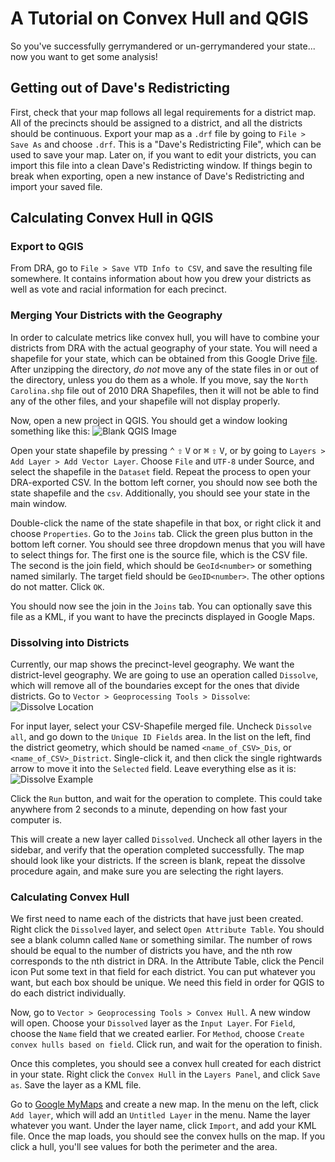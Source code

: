 # A Tutorial on Convex Hull and QGIS

So you've successfully gerrymandered or un-gerrymandered your state... now you want to get some analysis!

## Getting out of Dave's Redistricting

First, check that your map follows all legal requirements for a district map.
All of the precincts should be assigned to a district, and all the districts should be continuous.
Export your map as a `.drf` file by going to `File > Save As` and choose `.drf`.
This is a "Dave's Redistricting File", which can be used to save your map.
 Later on, if you want to edit your districts, you can import this file into a clean Dave's Redistricting window. If things begin to break when exporting, open a new instance of Dave's Redistricting and import your saved file.

## Calculating Convex Hull in QGIS

### Export to QGIS

From DRA, go to `File > Save VTD Info to CSV`, and save the resulting file somewhere. It contains information about how you drew your districts as well as vote and racial information for each precinct.

### Merging Your Districts with the Geography

In order to calculate metrics like convex hull, you will have to combine your districts from DRA with the actual geography of your state.
You will need a shapefile for your state, which can be obtained from this Google Drive [file](https://drive.google.com/folderview?id=0Bz_uFI8VY7xLZV9tTEFvc0hMdTg&usp=sharing).
After unzipping the directory, *do not* move any of the state files in or out of the directory, unless you do them as a whole.
If you move, say the `North Carolina.shp` file out of 2010 DRA Shapefiles, then it will not be able to find any of the other files, and your shapefile will not display properly.

Now, open a new project in QGIS. You should get a window looking something like this:
![Blank QGIS Image](https://i.imgur.com/2dHeMKX.png)

Open your state shapefile by pressing <kbd>⌃</kbd> <kbd>⇧</kbd> <kbd>V</kbd> or <kbd>⌘</kbd> <kbd>⇧</kbd> <kbd>V</kbd>, or by going to `Layers > Add Layer > Add Vector Layer`.
Choose `File` and `UTF-8` under Source, and select the shapefile in the `Dataset` field.
Repeat the process to open your DRA-exported CSV.
In the bottom left corner, you should now see both the state shapefile and the `csv`.
Additionally, you should see your state in the main window.

Double-click the name of the state shapefile in that box, or right click it and choose `Properties`.
Go to the `Joins` tab.
Click the green plus button in the bottom left corner.
You should see three dropdown menus that you will have to select things for.
The first one is the source file, which is the CSV file.
The second is the join field, which should be `GeoId<number>` or something named similarly.
The target field should be `GeoID<number>`. The other options do not matter. Click `OK`.

You should now see the join in the `Joins` tab. You can optionally save this file as a KML, if you want to have the precincts displayed in Google Maps.

### Dissolving into Districts

Currently, our map shows the precinct-level geography.
We want the district-level geography.
We are going to use an operation called `Dissolve`, which will remove all of the boundaries except for the ones that divide districts.
Go to `Vector > Geoprocessing Tools > Dissolve`:
![Dissolve Location](https://i.imgur.com/WMTobDd.png)

For input layer, select your CSV-Shapefile merged file.
Uncheck `Dissolve all`, and go down to the `Unique ID Fields` area.
In the list on the left, find the district geometry, which should be named `<name_of_CSV>_Dis`, or `<name_of_CSV>_District`.
Single-click it, and then click the single rightwards arrow to move it into the `Selected` field.
Leave everything else as it is:
![Dissolve Example](https://i.imgur.com/pjTX0KZ.png)

Click the `Run` button, and wait for the operation to complete.
This could take anywhere from 2 seconds to a minute, depending on how fast your computer is.

This will create a new layer called `Dissolved`.
Uncheck all other layers in the sidebar, and verify that the operation completed successfully.
The map should look like your districts.
If the screen is blank, repeat the dissolve procedure again, and make sure you are selecting the right layers.

### Calculating Convex Hull
We first need to name each of the districts that have just been created.
Right click the `Dissolved` layer, and select `Open Attribute Table`.
You should see a blank column called `Name` or something similar.
The number of rows should be equal to the number of districts you have, and the nth row corresponds to the nth district in DRA.
In the Attribute Table, click the Pencil icon
Put some text in that field for each district.
You can put whatever you want, but each box should be unique.
We need this field in order for QGIS to do each district individually.

Now, go to `Vector > Geoprocessing Tools > Convex Hull`.
A new window will open.
Choose your `Dissolved` layer as the `Input Layer`.
For `Field`, choose the `Name` field that we created earlier.
For `Method`, choose `Create convex hulls based on field`.
Click run, and wait for the operation to finish.

Once this completes, you should see a convex hull created for each district in your state.
Right click the `Convex Hull` in the `Layers Panel`, and click `Save as`.
Save the layer as a KML file.

Go to [Google MyMaps](https://www.google.com/mymaps/) and create a new map.
In the menu on the left, click `Add layer`, which will add an `Untitled Layer` in the menu.
Name the layer whatever you want.
Under the layer name, click `Import`, and add your KML file.
Once the map loads, you should see the convex hulls on the map.
If you click a hull, you'll see values for both the perimeter and the area. 
